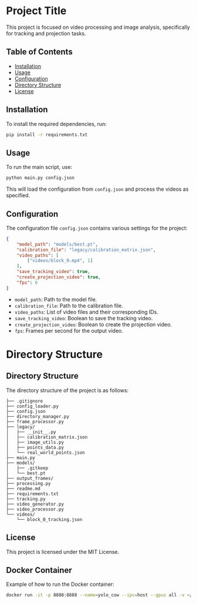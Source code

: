 # Project Title

This project is focused on video processing and image analysis, specifically for tracking and projection tasks.

## Table of Contents

- [Installation](#installation)
- [Usage](#usage)
- [Configuration](#configuration)
- [Directory Structure](#directory-structure)
- [License](#license)

## Installation

To install the required dependencies, run:

```sh
pip install -r requirements.txt
```

## Usage

To run the main script, use:

```sh
python main.py config.json
```

This will load the configuration from `config.json` and process the videos as specified.

## Configuration

The configuration file `config.json` contains various settings for the project:

```json
{
    "model_path": "models/best.pt",
    "calibration_file": "legacy/calibration_matrix.json",
    "video_paths": [
        ["videos/block_0.mp4", 1]
    ],
    "save_tracking_video": true,
    "create_projection_video": true,
    "fps": 6
}
```

- `model_path`: Path to the model file.
- `calibration_file`: Path to the calibration file.
- `video_paths`: List of video files and their corresponding IDs.
- `save_tracking_video`: Boolean to save the tracking video.
- `create_projection_video`: Boolean to create the projection video.
- `fps`: Frames per second for the output video.

# Directory Structure

## Directory Structure

The directory structure of the project is as follows:

```
├── .gitignore
├── config_loader.py
├── config.json
├── directory_manager.py
├── frame_processor.py
├── legacy/
│   ├── __init__.py
│   ├── calibration_matrix.json
│   ├── image_utils.py
│   ├── points_data.py
│   └── real_world_points.json
├── main.py
├── models/
│   ├── .gitkeep
│   └── best.pt
├── output_frames/
├── processing.py
├── readme.md
├── requirements.txt
├── tracking.py
├── video_generator.py
├── video_processor.py
└── videos/
    └── block_0_tracking.json
```

## License

This project is licensed under the MIT License.

## Docker Container
Example of how to run the Docker container:
```sh
docker run -it -p 8888:8888 --name=yolo_cow --ipc=host --gpus all -v ~/COW:/ultralytics/COW davidevitturini/ultralytics_jupyter
```
